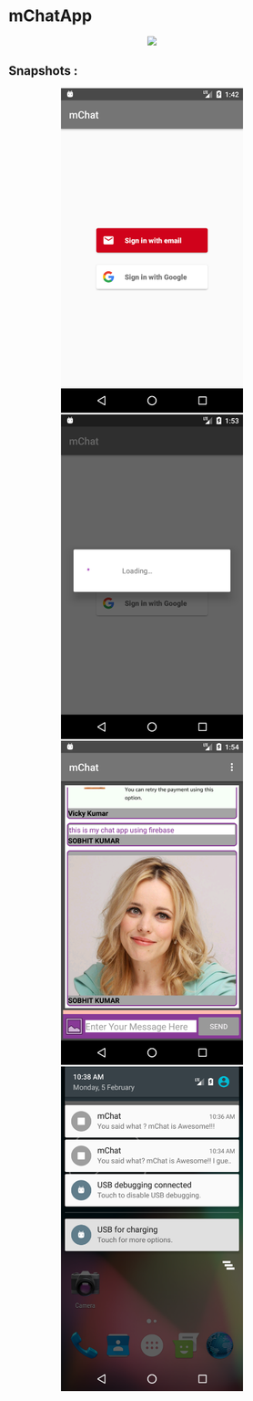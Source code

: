 # mChatApp

<div align="center">
	<img src="snapshots/mchat02.gif" width="320">
</div>

## Snapshots :

<div align="center">
	<img src="snapshots/login.png" width="320">
</div>

<div align="center">
	<img src="snapshots/login_in_progress.png" width="320">
</div>

<div align="center">
	<img src="snapshots/message.png" width="320">
</div>

<div align="center">
	<img src="snapshots/notification.png" width="320">
</div>

